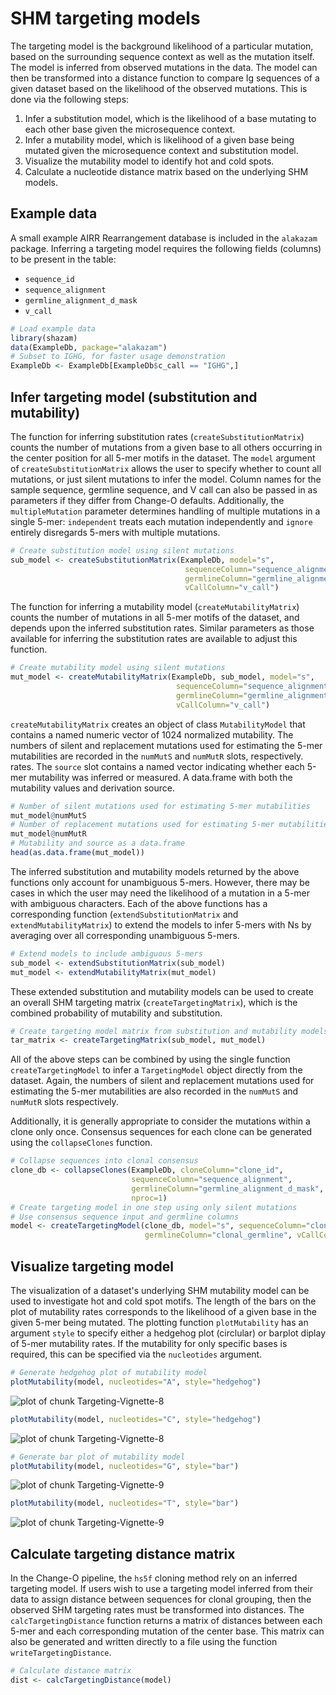 # SHM targeting models

The targeting model is the background likelihood of a particular mutation, based 
on the surrounding sequence context as well as the mutation itself. The model is 
inferred from observed mutations in the data. The model can then be transformed 
into a distance function to compare Ig sequences of a given dataset based on the 
likelihood of the observed mutations. This is done via the following steps:

1. Infer a substitution model, which is the likelihood of a base mutating to 
   each other base given the microsequence context. 
2. Infer a mutability model, which is likelihood of a given base being mutated
   given the microsequence context and substitution model.
3. Visualize the mutability model to identify hot and cold spots.
4. Calculate a nucleotide distance matrix based on the underlying SHM models.

## Example data

A small example AIRR Rearrangement database is included in the `alakazam` package. 
Inferring a targeting model requires the following fields (columns) to 
be present in the table: 

* `sequence_id`
* `sequence_alignment`
* `germline_alignment_d_mask`
* `v_call`


```r
# Load example data
library(shazam)
data(ExampleDb, package="alakazam")
# Subset to IGHG, for faster usage demonstration
ExampleDb <- ExampleDb[ExampleDb$c_call == "IGHG",]
```

## Infer targeting model (substitution and mutability)

The function for inferring substitution rates (`createSubstitutionMatrix`) 
counts the number of mutations from a given base to all others occurring in the 
center position for all 5-mer motifs in the dataset. The `model` argument of 
`createSubstitutionMatrix` allows the user to specify whether to count all 
mutations, or just silent mutations to infer the model. Column names for the 
sample sequence, germline sequence, and V call can also be passed in as 
parameters if they differ from Change-O defaults. Additionally, the 
`multipleMutation` parameter determines handling of multiple mutations in a 
single 5-mer: `independent` treats each mutation independently and `ignore` 
entirely disregards 5-mers with multiple mutations.


```r
# Create substitution model using silent mutations
sub_model <- createSubstitutionMatrix(ExampleDb, model="s", 
                                       sequenceColumn="sequence_alignment",
                                       germlineColumn="germline_alignment_d_mask",
                                       vCallColumn="v_call")
```

The function for inferring a mutability model (`createMutabilityMatrix`) counts 
the number of mutations in all 5-mer motifs of the dataset, and depends upon the
inferred substitution rates. Similar parameters as those available for 
inferring the substitution rates are available to adjust this function.


```r
# Create mutability model using silent mutations
mut_model <- createMutabilityMatrix(ExampleDb, sub_model, model="s",
                                     sequenceColumn="sequence_alignment",
                                     germlineColumn="germline_alignment_d_mask",
                                     vCallColumn="v_call")
```

`createMutabilityMatrix` creates an object of class `MutabilityModel` that contains 
a named numeric vector of 1024 normalized mutability. The numbers of silent and 
replacement mutations used for estimating the 5-mer mutabilities are recorded in 
the `numMutS` and `numMutR` slots, respectively. rates. The `source` slot contains
a named vector indicating whether each 5-mer mutability was inferred or measured.
A data.frame with both the mutability values and derivation source.


```r
# Number of silent mutations used for estimating 5-mer mutabilities
mut_model@numMutS
# Number of replacement mutations used for estimating 5-mer mutabilities
mut_model@numMutR
# Mutability and source as a data.frame
head(as.data.frame(mut_model))
```

The inferred substitution and mutability models returned by the above functions
only account for unambiguous 5-mers. However, there may be cases in which the 
user may need the likelihood of a mutation in a 5-mer with ambiguous characters. 
Each of the above functions has a corresponding function (`extendSubstitutionMatrix` 
and `extendMutabilityMatrix`) to extend the models to infer 5-mers with Ns by 
averaging over all corresponding unambiguous 5-mers.


```r
# Extend models to include ambiguous 5-mers
sub_model <- extendSubstitutionMatrix(sub_model)
mut_model <- extendMutabilityMatrix(mut_model)
```

These extended substitution and mutability models can be used to create an 
overall SHM targeting matrix (`createTargetingMatrix`), which is the combined 
probability of mutability and substitution. 


```r
# Create targeting model matrix from substitution and mutability models
tar_matrix <- createTargetingMatrix(sub_model, mut_model)
```

All of the above steps can be combined by using the single function 
`createTargetingModel` to infer a `TargetingModel` object directly from 
the dataset. Again, the numbers of silent and replacement mutations used 
for estimating the 5-mer mutabilities are also recorded in the `numMutS` and 
`numMutR` slots respectively.

Additionally, it is generally appropriate to consider the mutations
within a clone only once. Consensus sequences for each clone can be generated
using the `collapseClones` function.



```r
# Collapse sequences into clonal consensus
clone_db <- collapseClones(ExampleDb, cloneColumn="clone_id", 
                           sequenceColumn="sequence_alignment",
                           germlineColumn="germline_alignment_d_mask",
                           nproc=1)
# Create targeting model in one step using only silent mutations
# Use consensus sequence input and germline columns
model <- createTargetingModel(clone_db, model="s", sequenceColumn="clonal_sequence", 
                              germlineColumn="clonal_germline", vCallColumn="v_call")
```

## Visualize targeting model

The visualization of a dataset's underlying SHM mutability model can be used to 
investigate hot and cold spot motifs. The length of the bars on the plot of 
mutability rates corresponds to the likelihood of a given base in the given 
5-mer being mutated. The plotting function `plotMutability` has an argument 
`style` to specify either a hedgehog plot (circlular) or barplot diplay of
5-mer mutability rates. If the mutability for only specific bases is required, 
this can be specified via the `nucleotides` argument.


```r
# Generate hedgehog plot of mutability model
plotMutability(model, nucleotides="A", style="hedgehog")
```

![plot of chunk Targeting-Vignette-8](figure/Targeting-Vignette-8-1.png)

```r
plotMutability(model, nucleotides="C", style="hedgehog")
```

![plot of chunk Targeting-Vignette-8](figure/Targeting-Vignette-8-2.png)


```r
# Generate bar plot of mutability model
plotMutability(model, nucleotides="G", style="bar")
```

![plot of chunk Targeting-Vignette-9](figure/Targeting-Vignette-9-1.png)

```r
plotMutability(model, nucleotides="T", style="bar")
```

![plot of chunk Targeting-Vignette-9](figure/Targeting-Vignette-9-2.png)

## Calculate targeting distance matrix

In the Change-O pipeline, the `hs5f` cloning method rely on an inferred 
targeting model. If users wish to use a targeting model inferred from their 
data to assign distance between sequences for clonal grouping, then the observed 
SHM targeting rates must be transformed into distances. The 
`calcTargetingDistance` function returns a matrix of distances between each 5-mer 
and each corresponding mutation of the center base. This matrix can also be 
generated and written directly to a file using the function 
`writeTargetingDistance`.


```r
# Calculate distance matrix
dist <- calcTargetingDistance(model)
```
